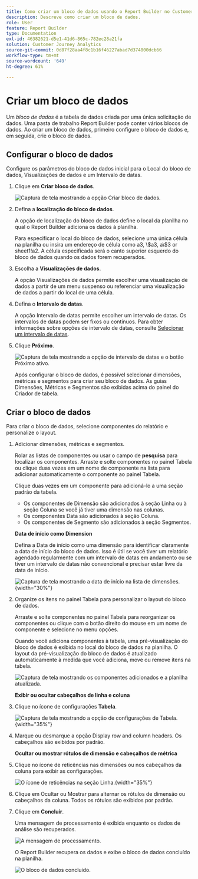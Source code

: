 ```yaml
---
title: Como criar um bloco de dados usando o Report Builder no Customer Journey Analytics
description: Descreve como criar um bloco de dados.
role: User
feature: Report Builder
type: Documentation
exl-id: 46382621-d5e1-41d6-865c-782ec28a21fa
solution: Customer Journey Analytics
source-git-commit: 0d87f28aa4f8c1b16f46227abad7d374800dcb66
workflow-type: tm+mt
source-wordcount: '649'
ht-degree: 61%

---
```


# Criar um bloco de dados

Um *bloco de dados* é a tabela de dados criada por uma única solicitação de dados. Uma pasta de trabalho Report Builder pode conter vários blocos de dados. Ao criar um bloco de dados, primeiro configure o bloco de dados e, em seguida, crie o bloco de dados.

## Configurar o bloco de dados

Configure os parâmetros do bloco de dados inicial para o Local do bloco de dados, Visualizações de dados e um Intervalo de datas.

1. Clique em **Criar bloco de dados**.

   ![Captura de tela mostrando a opção Criar bloco de dados.](./assets/create_db.png)

1. Defina a **localização do bloco de dados**.

   A opção de localização do bloco de dados define o local da planilha no qual o Report Builder adiciona os dados à planilha.

   Para especificar o local do bloco de dados, selecione uma única célula na planilha ou insira um endereço de célula como a3, \\\$a3, a\\\$3 or sheet1!a2. A célula especificada será o canto superior esquerdo do bloco de dados quando os dados forem recuperados.

1. Escolha a **Visualizações de dados**.

   A opção Visualizações de dados permite escolher uma visualização de dados a partir de um menu suspenso ou referenciar uma visualização de dados a partir do local de uma célula.

1. Defina o **Intervalo de datas**.

   A opção Intervalo de datas permite escolher um intervalo de datas. Os intervalos de datas podem ser fixos ou contínuos. Para obter informações sobre opções de intervalo de datas, consulte [Selecionar um intervalo de datas](select-date-range.md).

1. Clique **Próximo**.

   ![Captura de tela mostrando a opção de intervalo de datas e o botão Próximo ativo.](./assets/choose_date_data_view3.png)

   Após configurar o bloco de dados, é possível selecionar dimensões, métricas e segmentos para criar seu bloco de dados. As guias Dimensões, Métricas e Segmentos são exibidas acima do painel do Criador de tabela.

## Criar o bloco de dados

Para criar o bloco de dados, selecione componentes do relatório e personalize o layout.

1. Adicionar dimensões, métricas e segmentos.

   Rolar as listas de componentes ou usar o campo de **pesquisa** para localizar os componentes. Arraste e solte componentes no painel Tabela ou clique duas vezes em um nome de componente na lista para adicionar automaticamente o componente ao painel Tabela.

   Clique duas vezes em um componente para adicioná-lo a uma seção padrão da tabela.

   - Os componentes de Dimensão são adicionados à seção Linha ou à seção Coluna se você já tiver uma dimensão nas colunas.
   - Os componentes Data são adicionados à seção Coluna.
   - Os componentes de Segmento são adicionados à seção Segmentos.

   **Data de início como Dimension**

   Defina a Data de início como uma dimensão para identificar claramente a data de início do bloco de dados. Isso é útil se você tiver um relatório agendado regularmente com um intervalo de datas em andamento ou se tiver um intervalo de datas não convencional e precisar estar livre da data de início.

   ![Captura de tela mostrando a data de início na lista de dimensões.](./assets/start-date-dimension.png){width="30%"}

1. Organize os itens no painel Tabela para personalizar o layout do bloco de dados.

   Arraste e solte componentes no painel Tabela para reorganizar os componentes ou clique com o botão direito do mouse em um nome de componente e selecione no menu opções.

   Quando você adiciona componentes à tabela, uma pré-visualização do bloco de dados é exibida no local do bloco de dados na planilha. O layout da pré-visualização do bloco de dados é atualizado automaticamente à medida que você adiciona, move ou remove itens na tabela.

   ![Captura de tela mostrando os componentes adicionados e a planilha atualizada.](./assets/image10.png)

   **Exibir ou ocultar cabeçalhos de linha e coluna**

1. Clique no ícone de configurações **Tabela**.

   ![Captura de tela mostrando a opção de configurações de Tabela.](./assets/table-settings.png){width="35%"}

1. Marque ou desmarque a opção Display row and column headers. Os cabeçalhos são exibidos por padrão.

   **Ocultar ou mostrar rótulos de dimensão e cabeçalhos de métrica**

1. Clique no ícone de reticências nas dimensões ou nos cabeçalhos da coluna para exibir as configurações.

   ![O ícone de reticências na seção Linha.](./assets/row-heading.png){width="35%"}

1. Clique em Ocultar ou Mostrar para alternar os rótulos de dimensão ou cabeçalhos da coluna. Todos os rótulos são exibidos por padrão.

1. Clique em **Concluir**.

   Uma mensagem de processamento é exibida enquanto os dados de análise são recuperados.

   ![A mensagem de processamento.](./assets/image11.png)

   O Report Builder recupera os dados e exibe o bloco de dados concluído na planilha.

   ![O bloco de dados concluído.](./assets/image12.png)
